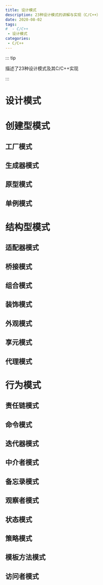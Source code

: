 ```yaml
---
title: 设计模式
description: 23种设计模式的讲解与实现（C/C++）
date: 2020-08-02
tags: 
#  - C/C++
 - 设计模式
categories:
 - C/C++
---
```


::: tip 

描述了23种设计模式及其C/C++实现

:::

# 设计模式


# 创建型模式


## 工厂模式


## 生成器模式


## 原型模式



## 单例模式


# 结构型模式


## 适配器模式


## 桥接模式


## 组合模式


## 装饰模式


## 外观模式


## 享元模式



## 代理模式



# 行为模式


## 责任链模式


## 命令模式


## 迭代器模式


## 中介者模式


## 备忘录模式



## 观察者模式


## 状态模式



## 策略模式



## 模板方法模式



## 访问者模式